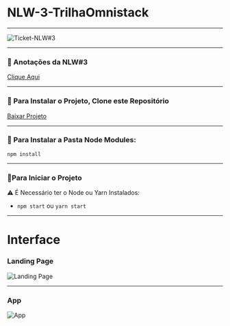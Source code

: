 # NLW-3-TrilhaOmnistack
***
![Ticket-NLW#3](https://github.com/miguelhp373/NLW-3-TrilhaOmnistack/blob/main/ticket-nlw%233.jpeg)
***
### :bookmark_tabs: Anotações da NLW#3
[Clique Aqui](https://github.com/miguelhp373/NLW-3-TrilhaOmnistack/blob/main/Comandos.md)
***
### :beginner: Para Instalar o Projeto, Clone este Repositório 
[Baixar Projeto](https://github.com/miguelhp373/NLW-3-TrilhaOmnistack/archive/main.zip)
***
### :triangular_flag_on_post: Para Instalar a Pasta Node Modules:
`npm install`
***
### :checkered_flag:Para Iniciar o Projeto
:warning: É Necessário ter o Node ou Yarn Instalados:
- `npm start` ou `yarn start`
***
# Interface
### Landing Page
![Landing Page](https://github.com/miguelhp373/NLW-3-TrilhaOmnistack/blob/main/Imagens%20do%20Projeto/landing.png)
***
### App
![App](https://github.com/miguelhp373/NLW-3-TrilhaOmnistack/blob/main/Imagens%20do%20Projeto/app.png)